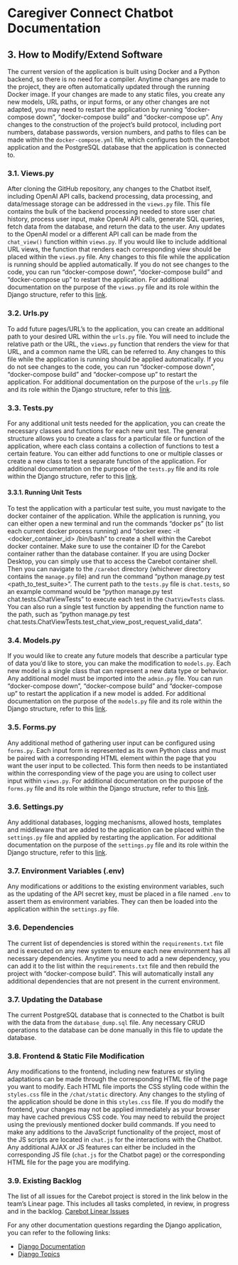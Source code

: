 # Caregiver Connect Chatbot Documentation

## 3. How to Modify/Extend Software
The current version of the application is built using Docker and a Python backend, so there is no need for a compiler. 
Anytime changes are made to the project, they are often automatically updated through the running Docker image. 
If your changes are made to any static files, you create any new models, URL paths, or input forms, or any other changes are not adapted, you may need to restart the application by running “docker-compose down”, “docker-compose build” and “docker-compose up”. 
Any changes to the construction of the project’s build protocol, including port numbers, database passwords, version numbers, and paths to files can be made within the `docker-compose.yml` file, which configures both the Carebot application and the PostgreSQL database that the application is connected to.

### 3.1. Views.py
After cloning the GitHub repository, any changes to the Chatbot itself, including OpenAI API calls, backend processing, data processing, and data/message storage can be addressed in the `views.py` file. 
This file contains the bulk of the backend processing needed to store user chat history, process user input, make OpenAI API calls, generate SQL queries, fetch data from the database, and return the data to the user. 
Any updates to the OpenAI model or a different API call can be made from the `chat_view()` function within `views.py`. 
If you would like to include additional URL views, the function that renders each corresponding view should be placed within the `views.py` file. 
Any changes to this file while the application is running should be applied automatically. If you do not see changes to the code, you can run “docker-compose down”, “docker-compose build” and “docker-compose up” to restart the application. 
For additional documentation on the purpose of the `views.py` file and its role within the Django structure, refer to this [link](https://docs.djangoproject.com/en/5.0/topics/http/views/).

### 3.2. Urls.py
To add future pages/URL’s to the application, you can create an additional path to your desired URL within the `urls.py` file. 
You will need to include the relative path or the URL, the `views.py` function that renders the view for that URL, and a common name the URL can be referred to.
Any changes to this file while the application is running should be applied automatically. 
If you do not see changes to the code, you can run “docker-compose down”, “docker-compose build” and “docker-compose up” to restart the application. 
For additional documentation on the purpose of the `urls.py` file and its role within the Django structure, refer to this [link](https://docs.djangoproject.com/en/5.0/topics/http/urls/).

### 3.3. Tests.py
For any additional unit tests needed for the application, you can create the necessary classes and functions for each new unit test. 
The general structure allows you to create a class for a particular file or function of the application, where each class contains a collection of functions to test a certain feature.
You can either add functions to one or multiple classes or create a new class to test a separate function of the application. 
For additional documentation on the purpose of the `tests.py` file and its role within the Django structure, refer to this [link](https://docs.djangoproject.com/en/5.0/topics/testing/).

#### 3.3.1. Running Unit Tests
To test the application with a particular test suite, you must navigate to the docker container of the application. 
While the application is running, you can either open a new terminal and run the commands “docker ps” (to list each current docker process running) and “docker exec -it <docker_container_id> /bin/bash” to create a shell within the Carebot docker container. 
Make sure to use the container ID for the Carebot container rather than the database container. 
If you are using Docker Desktop, you can simply use that to access the Carebot container shell. 
Then you can navigate to the `/carebot` directory (whichever directory contains the `manage.py` file) and run the command “python manage.py test <path_to_test_suite>”. 
The current path to the `tests.py` file is `chat.tests`, so an example command would be “python manage.py test chat.tests.ChatViewTests” to execute each test in the `ChatViewTests` class. 
You can also run a single test function by appending the function name to the path, such as “python manage.py test chat.tests.ChatViewTests.test_chat_view_post_request_valid_data”.

### 3.4. Models.py
If you would like to create any future models that describe a particular type of data you’d like to store, you can make the modification to `models.py`. 
Each new model is a single class that can represent a new data type or behavior. Any additional model must be imported into the `admin.py` file. 
You can run “docker-compose down”, “docker-compose build” and “docker-compose up” to restart the application if a new model is added. 
For additional documentation on the purpose of the `models.py` file and its role within the Django structure, refer to this [link](https://docs.djangoproject.com/en/5.0/topics/db/models/).

### 3.5. Forms.py
Any additional method of gathering user input can be configured using `forms.py`. 
Each input form is represented as its own Python class and must be paired with a corresponding HTML element within the page that you want the user input to be collected. 
This form then needs to be instantiated within the corresponding view of the page you are using to collect user input within `views.py`. 
For additional documentation on the purpose of the `forms.py` file and its role within the Django structure, refer to this [link](https://docs.djangoproject.com/en/5.0/topics/forms/).

### 3.6. Settings.py
Any additional databases, logging mechanisms, allowed hosts, templates and middleware that are added to the application can be placed within the `settings.py` file and applied by restarting the application. 
For additional documentation on the purpose of the `settings.py` file and its role within the Django structure, refer to this [link](https://docs.djangoproject.com/en/5.0/topics/settings/).

### 3.7. Environment Variables (.env)
Any modifications or additions to the existing environment variables, such as the updating of the API secret key, must be placed in a file named `.env` to assert them as environment variables. 
They can then be loaded into the application within the `settings.py` file.

### 3.6. Dependencies
The current list of dependencies is stored within the `requirements.txt` file and is executed on any new system to ensure each new environment has all necessary dependencies. Anytime you need to add a new dependency, you can add it to the list within the `requirements.txt` file and then rebuild the project with “docker-compose build”. This will automatically install any additional dependencies that are not present in the current environment.

### 3.7. Updating the Database
The current PostgreSQL database that is connected to the Chatbot is built with the data from the `database_dump.sql` file. 
Any necessary CRUD operations to the database can be done manually in this file to update the database.

### 3.8. Frontend & Static File Modification
Any modifications to the frontend, including new features or styling adaptations can be made through the corresponding HTML file of the page you want to modify. 
Each HTML file imports the CSS styling code within the `styles.css` file in the `/chat/static` directory. 
Any changes to the styling of the application should be done in this `styles.css` file. 
If you do modify the frontend, your changes may not be applied immediately as your browser may have cached previous CSS code. 
You may need to rebuild the project using the previously mentioned docker build commands. 
If you need to make any additions to the JavaScript functionality of the project, most of the JS scripts are located in `chat.js` for the interactions with the Chatbot. 
Any additional AJAX or JS features can either be included in the corresponding JS file (`chat.js` for the Chatbot page) or the corresponding HTML file for the page you are modifying.

### 3.9. Existing Backlog
The list of all issues for the Carebot project is stored in the link below in the team’s Linear page. 
This includes all tasks completed, in review, in progress and in the backlog. 
[Carebot Linear Issues](https://linear.app/carebot/team/CAR/all)

For any other documentation questions regarding the Django application, you can refer to the following links:
- [Django Documentation](https://docs.djangoproject.com/en/5.0/)
- [Django Topics](https://docs.djangoproject.com/en/5.0/topics/)
